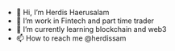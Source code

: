 - 👋 Hi, I’m Herdis Haerusalam
- 👀 I’m work in Fintech and part time trader
- 🌱 I’m currently learning blockchain and web3
- 📫 How to reach me @herdissam

<!---
herdissam/herdissam is a ✨ special ✨ repository because its `README.md` (this file) appears on your GitHub profile.
You can click the Preview link to take a look at your changes.
--->
